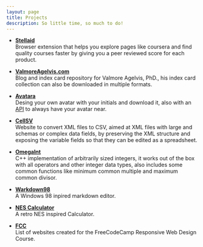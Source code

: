 ```yaml
---
layout: page
title: Projects
description: So little time, so much to do!
---
```


-   [**Stellaid**](https://MatiasAgelvis.com/stellaid)  
    Browser extension that helps you explore pages like coursera and find quality courses faster by giving you a peer reviewed score for each product.

-   [**ValmoreAgelvis.com**](https://valmoreagelvis.com)  
    Blog and index card repository for Valmore Agelvis, PhD., his index card collection can also be downloaded in multiple formats.

-   [**Avatara**](https://avatara.vercel.app)  
     Desing your own avatar with your initials and download it, also with an [API](http://avatara.herokuapp.com/) to always have your avatar near.

-   [**CellSV**](https://MatiasAgelvis.com/cellsv)  
    Website to convert XML files to CSV, aimed at XML files with large and schemas or complex data fields, by preserving the XML structure and exposing the variable fields so that they can be edited as a spreadsheet.

-   [**OmegaInt**](https://github.com/matiasagelvis/omegaint)  
    C++ implementation of arbitrarily sized integers, it works out of the box with all operators and other integer data types, also includes some common functions like minimum common multiple and maximum common divisor.

-   [**Warkdown98**](https://matiasagelvis.com/Warkdown-98/)  
    A Windows 98 inpired markdown editor.

-   [**NES Calculator**](https://matiasagelvis.com/NEScalculator)  
    A retro NES inspired Calculator.

-   [**FCC**](https://matiasagelvis.com/FCC/)  
    List of websites created for the FreeCodeCamp Responsive Web Design Course.
